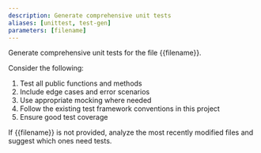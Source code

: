 ```yaml
---
description: Generate comprehensive unit tests
aliases: [unittest, test-gen]
parameters: [filename]
---
```


Generate comprehensive unit tests for the file {{filename}}.

Consider the following:
1. Test all public functions and methods
2. Include edge cases and error scenarios
3. Use appropriate mocking where needed
4. Follow the existing test framework conventions in this project
5. Ensure good test coverage

If {{filename}} is not provided, analyze the most recently modified files and suggest which ones need tests.